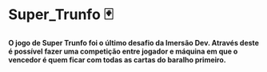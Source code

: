 # Super_Trunfo :black_joker:

#### O jogo de Super Trunfo foi o último desafio da Imersão Dev. Através deste é possível fazer uma competição entre jogador e máquina em que o vencedor é quem ficar com todas as cartas do baralho primeiro.

